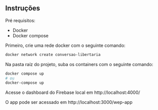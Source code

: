 ## Instruções
Pré requisitos:
* Docker
* Docker compose

Primeiro, crie uma rede docker com o seguinte comando:

```bash
docker network create conversao-libertaria
```

Na pasta raíz do projeto, suba os containers com o seguinte comando:
```bash
docker compose up
# ou
docker-compose up
```

Acesse o dashboard do Firebase local em http://localhost:4000/

O app pode ser acessado em http://localhost:3000/wep-app


